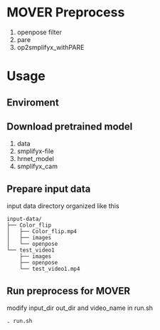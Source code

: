 # MOVER Preprocess

1. openpose filter
2. pare
3. op2smplifyx_withPARE

# Usage
## Enviroment

## Download pretrained model
1. data
2. smplifyx-file
3. hrnet_model
4. smplifyx_cam


## Prepare input data

input data directory organized like this
```
input-data/
├── Color_flip
│   ├── Color_flip.mp4
│   ├── images
│   └── openpose
└── test_video1
    ├── images
    ├── openpose
    └── test_video1.mp4
```
## Run preprocess for MOVER
modify input_dir out_dir and video_name in run.sh

```. run.sh```
